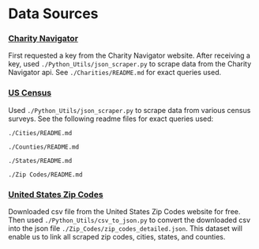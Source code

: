 # Data Sources

### [Charity Navigator](https://www.charitynavigator.org/index.cfm?bay=content.view&cpid=1397)

First requested a key from the Charity Navigator website. After receiving a key, used `./Python_Utils/json_scraper.py` to scrape data from the Charity Navigator api. See `./Charities/README.md` for exact queries used.


### [US Census](https://www.census.gov/developers/)

Used `./Python_Utils/json_scraper.py` to scrape data from various census surveys. See the following readme files for exact queries used:

`./Cities/README.md`

`./Counties/README.md`

`./States/README.md`

`./Zip Codes/README.md`


### [United States Zip Codes](https://www.unitedstateszipcodes.org/zip-code-database/)

Downloaded csv file from the United States Zip Codes website for free. Then used `./Python_Utils/csv_to_json.py` to convert the downloaded csv into the json file `./Zip_Codes/zip_codes_detailed.json`. This dataset will enable us to link all scraped zip codes, cities, states, and counties.
